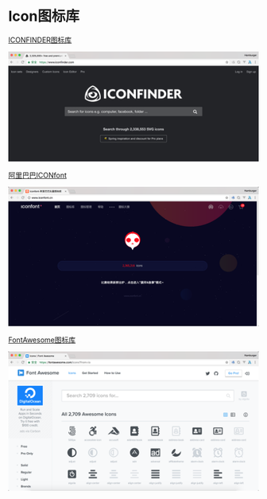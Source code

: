 # Icon图标库

[ICONFINDER图标库](https://www.iconfinder.com/)

![](../.gitbook/assets/iconfinder.png)



[阿里巴巴ICONfont](http://www.iconfont.cn/)

![](../.gitbook/assets/icon-font.png)



[FontAwesome图标库](https://fontawesome.com/icons?from=io)

![](../.gitbook/assets/fontawsome.png)


